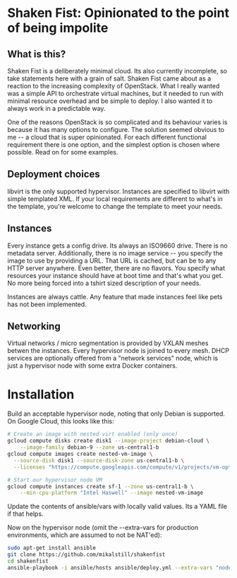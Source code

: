 Shaken Fist: Opinionated to the point of being impolite
=======================================================

What is this?
-------------

Shaken Fist is a deliberately minimal cloud. Its also currently incomplete, so take statements here with a grain of salt. Shaken Fist came about as a reaction to the increasing complexity of OpenStack. What I really wanted was a simple API to orchestrate virtual machines, but it needed to run with minimal resource overhead and be simple to deploy. I also wanted it to always work in a predictable way.

One of the reasons OpenStack is so complicated and its behaviour varies is because it has many options to configure. The solution seemed obvious to me -- a cloud that is super opinionated. For each different functional requirement there is one option, and the simplest option is chosen where possible. Read on for some examples.

Deployment choices
------------------

libvirt is the only supported hypervisor. Instances are specified to libvirt with simple templated XML. If your local requirements are different to what's in the template, you're welcome to change the template to meet your needs.

Instances
---------

Every instance gets a config drive. Its always an ISO9660 drive. There is no metadata server. Additionally, there is no image service -- you specify the image to use by providing a URL. That URL is cached, but can be to any HTTP server anywhere. Even better, there are no flavors. You specify what resources your instance should have at boot time and that's what you get. No more being forced into a tshirt sized description of your needs.

Instances are always cattle. Any feature that made instances feel like pets has not been implemented.

Networking
----------

Virtual networks / micro segmentation is provided by VXLAN meshes betwen the instances. Every hypervisor node is joined to every mesh. DHCP services are optionally offered from a "network services" node, which is just a hypervisor node with some extra Docker containers.


Installation
============

Build an acceptable hypervisor node, noting that only Debian is supported. On Google Cloud, this looks like this:

```bash
# Create an image with nested virt enabled (only once)
gcloud compute disks create disk1 --image-project debian-cloud \
    --image-family debian-9 --zone us-central1-b
gcloud compute images create nested-vm-image \
  --source-disk disk1 --source-disk-zone us-central1-b \
  --licenses "https://compute.googleapis.com/compute/v1/projects/vm-options/global/licenses/enable-vmx"

# Start our hypervisor node VM
gcloud compute instances create sf-1 --zone us-central1-b \
    --min-cpu-platform "Intel Haswell" --image nested-vm-image
```

Update the contents of ansible/vars with locally valid values. Its a YAML file if that helps.

Now on the hypervisor node (omit the --extra-vars for production environments, which are assumed to not be NAT'ed):

```bash
sudo apt-get install ansible
git clone https://github.com/mikalstill/shakenfist
cd shakenfist
ansible-playbook -i ansible/hosts ansible/deploy.yml --extra-vars "node_ip=127.0.0.1"
```